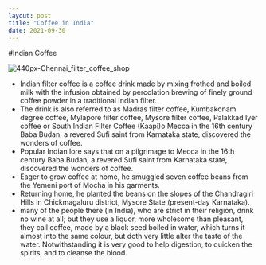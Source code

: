 ```yaml
---
layout: post
title: "Coffee in India"
date: 2021-09-30
---
```


#Indian Coffee

![440px-Chennai_filter_coffee_shop](https://user-images.githubusercontent.com/91059332/136302307-9983b048-ce42-4cda-9106-7c64eedc2468.jpg)
- Indian filter coffee is a coffee drink made by mixing frothed and boiled milk with the infusion obtained by percolation brewing of finely ground coffee powder in a traditional Indian filter.
- The drink is also referred to as Madras filter coffee, Kumbakonam degree coffee, Mylapore filter coffee, Mysore filter coffee, Palakkad Iyer coffee or South Indian Filter Coffee (Kaapi)o Mecca in the 16th century Baba Budan, a revered Sufi saint from Karnataka state, discovered the wonders of coffee.
- Popular Indian lore says that on a pilgrimage to Mecca in the 16th century Baba Budan, a revered Sufi saint from Karnataka state, discovered the wonders of coffee.
- Eager to grow coffee at home, he smuggled seven coffee beans from the Yemeni port of Mocha in his garments.
- Returning home, he planted the beans on the slopes of the Chandragiri Hills in Chickmagaluru district, Mysore State (present-day Karnataka).
- many of the people there (in India), who are strict in their religion, drink no wine at all; but they use a liquor, more wholesome than pleasant, they call coffee, made by a black seed boiled in water, which turns it almost into the same colour, but doth very little alter the taste of the water. Notwithstanding it is very good to help digestion, to quicken the spirits, and to cleanse the blood.
